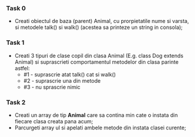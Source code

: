 ### Task 0
- Creati obiectul de baza (parent) Animal, cu prorpietatile nume si varsta, si metodele talk() si walk() (acestea sa printeze un string in consola);

### Task 1
- Creati 3 tipuri de clase copil din clasa Animal (E.g. class Dog extends Animal) si suprascrieti comportamentul metodelor din clasa parinte astfel:
  - #1 - suprascrie atat talk() cat si walk()
  - #2 - suprascrie una din metode
  - #3 - nu sprascrie nimic
  
### Task 2
- Creati un array de tip **Animal** care sa contina min cate o instata din fiecare clasa creata pana acum;
- Parcurgeti array ul si apelati ambele metode din instata clasei curente;
